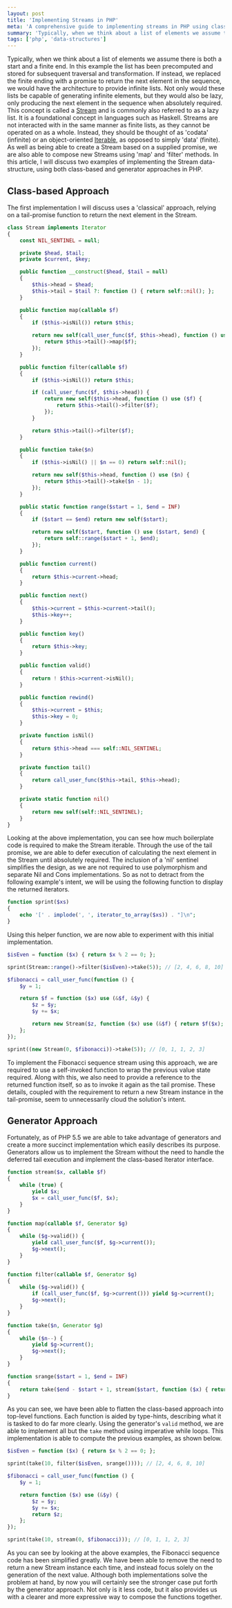 ```yaml
---
layout: post
title: 'Implementing Streams in PHP'
meta: 'A comprehensive guide to implementing streams in PHP using class-based and generator approaches for efficient lazy evaluation and infinite list generation.'
summary: 'Typically, when we think about a list of elements we assume there is both a start and a finite end. In this example the list has been precomputed and stored for subsequent traversal and transformation. If instead,  we replaced the finite ending with a promise to return the next element in the sequence, we would have the architecture to provide infinite lists.'
tags: ['php', 'data-structures']
---
```


Typically, when we think about a list of elements we assume there is both a start and a finite end.
In this example the list has been precomputed and stored for subsequent traversal and transformation.
If instead, we replaced the finite ending with a promise to return the next element in the sequence, we would have the architecture to provide infinite lists.
Not only would these lists be capable of generating infinite elements, but they would also be lazy, only producing the next element in the sequence when absolutely required.
This concept is called a [Stream](<http://en.wikipedia.org/wiki/Stream_(computing)>) and is commonly also referred to as a lazy list.
It is a foundational concept in languages such as Haskell.
Streams are not interacted with in the same manner as finite lists, as they cannot be operated on as a whole.
Instead, they should be thought of as 'codata' (infinite) or an object-oriented [Iterable](http://en.wikipedia.org/wiki/Iterator), as opposed to simply 'data' (finite).
As well as being able to create a Stream based on a supplied promise, we are also able to compose new Streams using 'map' and 'filter' methods.
In this article, I will discuss two examples of implementing the Stream data-structure, using both class-based and generator approaches in PHP.

## Class-based Approach

The first implementation I will discuss uses a 'classical' approach, relying on a tail-promise function to return the next element in the Stream.

```php
class Stream implements Iterator
{
    const NIL_SENTINEL = null;

    private $head, $tail;
    private $current, $key;

    public function __construct($head, $tail = null)
    {
        $this->head = $head;
        $this->tail = $tail ?: function () { return self::nil(); };
    }

    public function map(callable $f)
    {
        if ($this->isNil()) return $this;

        return new self(call_user_func($f, $this->head), function () use ($f) {
            return $this->tail()->map($f);
        });
    }

    public function filter(callable $f)
    {
        if ($this->isNil()) return $this;

        if (call_user_func($f, $this->head)) {
            return new self($this->head, function () use ($f) {
                return $this->tail()->filter($f);
            });
        }

        return $this->tail()->filter($f);
    }

    public function take($n)
    {
        if ($this->isNil() || $n == 0) return self::nil();

        return new self($this->head, function () use ($n) {
            return $this->tail()->take($n - 1);
        });
    }

    public static function range($start = 1, $end = INF)
    {
        if ($start == $end) return new self($start);

        return new self($start, function () use ($start, $end) {
            return self::range($start + 1, $end);
        });
    }

    public function current()
    {
        return $this->current->head;
    }

    public function next()
    {
        $this->current = $this->current->tail();
        $this->key++;
    }

    public function key()
    {
        return $this->key;
    }

    public function valid()
    {
        return ! $this->current->isNil();
    }

    public function rewind()
    {
        $this->current = $this;
        $this->key = 0;
    }

    private function isNil()
    {
        return $this->head === self::NIL_SENTINEL;
    }

    private function tail()
    {
        return call_user_func($this->tail, $this->head);
    }

    private static function nil()
    {
        return new self(self::NIL_SENTINEL);
    }
}
```

Looking at the above implementation, you can see how much boilerplate code is required to make the Stream iterable.
Through the use of the tail promise, we are able to defer execution of calculating the next element in the Stream until absolutely required.
The inclusion of a 'nil' sentinel simplifies the design, as we are not required to use polymorphism and separate Nil and Cons implementations.
So as not to detract from the following example's intent, we will be using the following function to display the returned iterators.

```php
function sprint($xs)
{
    echo '[' . implode(', ', iterator_to_array($xs)) . "]\n";
}
```

Using this helper function, we are now able to experiment with this initial implementation.

```php
$isEven = function ($x) { return $x % 2 == 0; };

sprint(Stream::range()->filter($isEven)->take(5)); // [2, 4, 6, 8, 10]

$fibonacci = call_user_func(function () {
    $y = 1;

    return $f = function ($x) use (&$f, &$y) {
        $z = $y;
        $y += $x;

        return new Stream($z, function ($x) use (&$f) { return $f($x); });
    };
});

sprint((new Stream(0, $fibonacci))->take(5)); // [0, 1, 1, 2, 3]
```

To implement the Fibonacci sequence stream using this approach, we are required to use a self-invoked function to wrap the previous value state required.
Along with this, we also need to provide a reference to the returned function itself, so as to invoke it again as the tail promise.
These details, coupled with the requirement to return a new Stream instance in the tail-promise, seem to unnecessarily cloud the solution's intent.

## Generator Approach

Fortunately, as of PHP 5.5 we are able to take advantage of generators and create a more succinct implementation which easily describes its purpose.
Generators allow us to implement the Stream without the need to handle the deferred tail execution and implement the class-based Iterator interface.

```php
function stream($x, callable $f)
{
    while (true) {
        yield $x;
        $x = call_user_func($f, $x);
    }
}

function map(callable $f, Generator $g)
{
    while ($g->valid()) {
        yield call_user_func($f, $g->current());
        $g->next();
    }
}

function filter(callable $f, Generator $g)
{
    while ($g->valid()) {
        if (call_user_func($f, $g->current())) yield $g->current();
        $g->next();
    }
}

function take($n, Generator $g)
{
    while ($n--) {
        yield $g->current();
        $g->next();
    }
}

function srange($start = 1, $end = INF)
{
    return take($end - $start + 1, stream($start, function ($x) { return $x + 1; }));
}
```

As you can see, we have been able to flatten the class-based approach into top-level functions.
Each function is aided by type-hints, describing what it is tasked to do far more clearly.
Using the generator's `valid` method, we are able to implement all but the `take` method using imperative while loops.
This implementation is able to compute the previous examples, as shown below.

```php
$isEven = function ($x) { return $x % 2 == 0; };

sprint(take(10, filter($isEven, srange()))); // [2, 4, 6, 8, 10]

$fibonacci = call_user_func(function () {
    $y = 1;

    return function ($x) use (&$y) {
        $z = $y;
        $y += $x;
        return $z;
    };
});

sprint(take(10, stream(0, $fibonacci))); // [0, 1, 1, 2, 3]
```

As you can see by looking at the above examples, the Fibonacci sequence code has been simplified greatly.
We have been able to remove the need to return a new Stream instance each time, and instead focus solely on the generation of the next value.
Although both implementations solve the problem at hand, by now you will certainly see the stronger case put forth by the generator approach.
Not only is it less code, but it also provides us with a clearer and more expressive way to compose the functions together.
